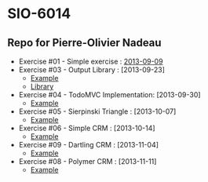SIO-6014
====================

Repo for Pierre-Olivier Nadeau
---------------------

-	Exercise #01 - Simple exercise : [2013-09-09](https://github.com/EachOnSet/SIO6014_Exercices/tree/master/ex_01)
-	Exercise #03 - Output Library : [2013-09-23]
	*	[Example](https://github.com/EachOnSet/SIO6014_Exercices/tree/master/ex_03)
	*	[Library](https://github.com/EachOnSet/output_library)
-	Exercise #04 - TodoMVC Implementation: [2013-09-30]
	*	[Example](https://github.com/EachOnSet/todo_mvc)
-	Exercise #05 - Sierpinski Triangle : [2013-10-07]
	*	[Example](https://github.com/EachOnSet/sierpinski_triangle)
-	Exercise #06 - Simple CRM : [2013-10-14]
	*	[Example](https://github.com/EachOnSet/simple_crm)
-	Exercise #09 - Dartling CRM : [2013-11-04]
	*	[Example](https://github.com/EachOnSet/dartling_crm)
-	Exercise #08 - Polymer CRM : [2013-11-11]
	*	[Example](https://github.com/EachOnSet/polymer_crm)
